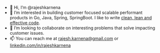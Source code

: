 - 👋 Hi, I’m @rajeshkarnena
- 👀 I’m interested in building customer focused scalable performant products in Go, Java, Spring, SpringBoot. I like to write [clean, lean and effective code](https://www.goodreads.com/book/show/3735293-clean-code). 
- 💞️ I’m looking to collaborate on interesting problems that solve impacting customer issues. 
- 📫 You can reach me at rajesh.karnena@gmail.com or [linkedin.com/in/rajeshkarnena](https://www.linkedin.com/in/rajeshkarnena/)

<!---
rajeshkarnena/rajeshkarnena is a ✨ special ✨ repository because its `README.md` (this file) appears on your GitHub profile.
You can click the Preview link to take a look at your changes.
--->
